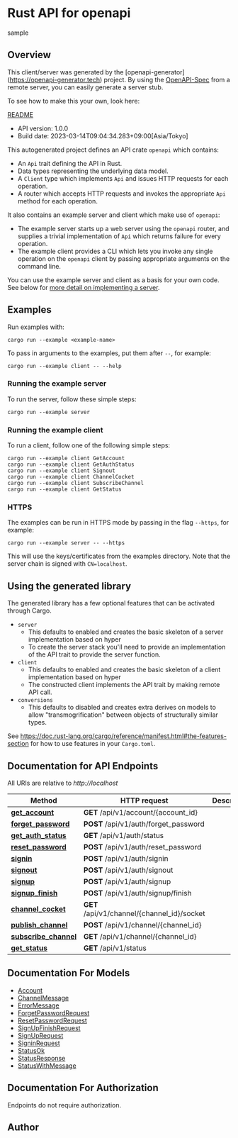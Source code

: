 # Rust API for openapi

sample

## Overview

This client/server was generated by the [openapi-generator]
(https://openapi-generator.tech) project. By using the
[OpenAPI-Spec](https://github.com/OAI/OpenAPI-Specification) from a remote
server, you can easily generate a server stub.

To see how to make this your own, look here:

[README](<(https://openapi-generator.tech)>)

- API version: 1.0.0
- Build date: 2023-03-14T09:04:34.283+09:00[Asia/Tokyo]

This autogenerated project defines an API crate `openapi` which contains:

- An `Api` trait defining the API in Rust.
- Data types representing the underlying data model.
- A `Client` type which implements `Api` and issues HTTP requests for each operation.
- A router which accepts HTTP requests and invokes the appropriate `Api` method for each operation.

It also contains an example server and client which make use of `openapi`:

- The example server starts up a web server using the `openapi`
  router, and supplies a trivial implementation of `Api` which returns failure
  for every operation.
- The example client provides a CLI which lets you invoke
  any single operation on the `openapi` client by passing appropriate
  arguments on the command line.

You can use the example server and client as a basis for your own code.
See below for [more detail on implementing a server](#writing-a-server).

## Examples

Run examples with:

```
cargo run --example <example-name>
```

To pass in arguments to the examples, put them after `--`, for example:

```
cargo run --example client -- --help
```

### Running the example server

To run the server, follow these simple steps:

```
cargo run --example server
```

### Running the example client

To run a client, follow one of the following simple steps:

```
cargo run --example client GetAccount
cargo run --example client GetAuthStatus
cargo run --example client Signout
cargo run --example client ChannelCocket
cargo run --example client SubscribeChannel
cargo run --example client GetStatus
```

### HTTPS

The examples can be run in HTTPS mode by passing in the flag `--https`, for example:

```
cargo run --example server -- --https
```

This will use the keys/certificates from the examples directory. Note that the
server chain is signed with `CN=localhost`.

## Using the generated library

The generated library has a few optional features that can be activated through Cargo.

- `server`
  - This defaults to enabled and creates the basic skeleton of a server implementation based on hyper
  - To create the server stack you'll need to provide an implementation of the API trait to provide the server function.
- `client`
  - This defaults to enabled and creates the basic skeleton of a client implementation based on hyper
  - The constructed client implements the API trait by making remote API call.
- `conversions`
  - This defaults to disabled and creates extra derives on models to allow "transmogrification" between objects of structurally similar types.

See https://doc.rust-lang.org/cargo/reference/manifest.html#the-features-section for how to use features in your `Cargo.toml`.

## Documentation for API Endpoints

All URIs are relative to _http://localhost_

| Method                                                         | HTTP request                                | Description |
| -------------------------------------------------------------- | ------------------------------------------- | ----------- |
| [**get_account**](docs/account_api.md#get_account)             | **GET** /api/v1/account/{account_id}        |
| [**forget_password**](docs/auth_api.md#forget_password)        | **POST** /api/v1/auth/forget_password       |
| [**get_auth_status**](docs/auth_api.md#get_auth_status)        | **GET** /api/v1/auth/status                 |
| [**reset_password**](docs/auth_api.md#reset_password)          | **POST** /api/v1/auth/reset_password        |
| [**signin**](docs/auth_api.md#signin)                          | **POST** /api/v1/auth/signin                |
| [**signout**](docs/auth_api.md#signout)                        | **POST** /api/v1/auth/signout               |
| [**signup**](docs/auth_api.md#signup)                          | **POST** /api/v1/auth/signup                |
| [**signup_finish**](docs/auth_api.md#signup_finish)            | **POST** /api/v1/auth/signup/finish         |
| [**channel_cocket**](docs/channel_api.md#channel_cocket)       | **GET** /api/v1/channel/{channel_id}/socket |
| [**publish_channel**](docs/channel_api.md#publish_channel)     | **POST** /api/v1/channel/{channel_id}       |
| [**subscribe_channel**](docs/channel_api.md#subscribe_channel) | **GET** /api/v1/channel/{channel_id}        |
| [**get_status**](docs/status_api.md#get_status)                | **GET** /api/v1/status                      |

## Documentation For Models

- [Account](docs/Account.md)
- [ChannelMessage](docs/ChannelMessage.md)
- [ErrorMessage](docs/ErrorMessage.md)
- [ForgetPasswordRequest](docs/ForgetPasswordRequest.md)
- [ResetPasswordRequest](docs/ResetPasswordRequest.md)
- [SignUpFinishRequest](docs/SignUpFinishRequest.md)
- [SignUpRequest](docs/SignUpRequest.md)
- [SigninRequest](docs/SigninRequest.md)
- [StatusOk](docs/StatusOk.md)
- [StatusResponse](docs/StatusResponse.md)
- [StatusWithMessage](docs/StatusWithMessage.md)

## Documentation For Authorization

Endpoints do not require authorization.

## Author
